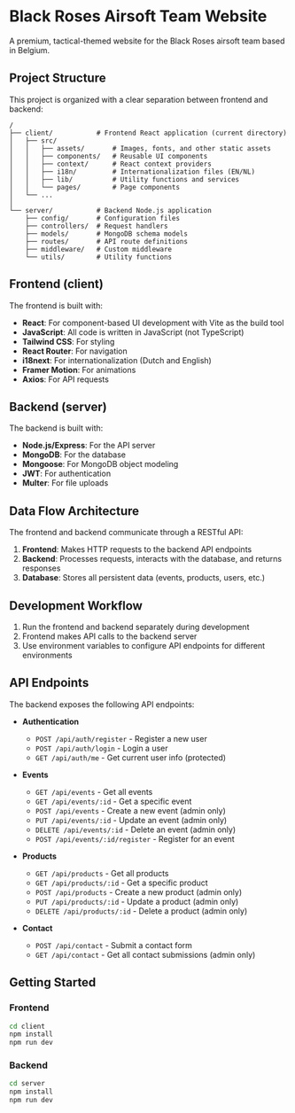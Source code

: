 # Black Roses Airsoft Team Website

A premium, tactical-themed website for the Black Roses airsoft team based in Belgium.

## Project Structure

This project is organized with a clear separation between frontend and backend:

```
/
├── client/           # Frontend React application (current directory)
│   ├── src/
│   │   ├── assets/       # Images, fonts, and other static assets
│   │   ├── components/   # Reusable UI components
│   │   ├── context/      # React context providers
│   │   ├── i18n/         # Internationalization files (EN/NL)
│   │   ├── lib/          # Utility functions and services
│   │   └── pages/        # Page components
│   └── ...
│
└── server/           # Backend Node.js application
    ├── config/       # Configuration files
    ├── controllers/  # Request handlers
    ├── models/       # MongoDB schema models
    ├── routes/       # API route definitions
    ├── middleware/   # Custom middleware
    └── utils/        # Utility functions
```

## Frontend (client)

The frontend is built with:

- **React**: For component-based UI development with Vite as the build tool
- **JavaScript**: All code is written in JavaScript (not TypeScript)
- **Tailwind CSS**: For styling
- **React Router**: For navigation
- **i18next**: For internationalization (Dutch and English)
- **Framer Motion**: For animations
- **Axios**: For API requests

## Backend (server)

The backend is built with:

- **Node.js/Express**: For the API server
- **MongoDB**: For the database
- **Mongoose**: For MongoDB object modeling
- **JWT**: For authentication
- **Multer**: For file uploads

## Data Flow Architecture

The frontend and backend communicate through a RESTful API:

1. **Frontend**: Makes HTTP requests to the backend API endpoints
2. **Backend**: Processes requests, interacts with the database, and returns responses
3. **Database**: Stores all persistent data (events, products, users, etc.)

## Development Workflow

1. Run the frontend and backend separately during development
2. Frontend makes API calls to the backend server
3. Use environment variables to configure API endpoints for different environments

## API Endpoints

The backend exposes the following API endpoints:

- **Authentication**
  - `POST /api/auth/register` - Register a new user
  - `POST /api/auth/login` - Login a user
  - `GET /api/auth/me` - Get current user info (protected)

- **Events**
  - `GET /api/events` - Get all events
  - `GET /api/events/:id` - Get a specific event
  - `POST /api/events` - Create a new event (admin only)
  - `PUT /api/events/:id` - Update an event (admin only)
  - `DELETE /api/events/:id` - Delete an event (admin only)
  - `POST /api/events/:id/register` - Register for an event

- **Products**
  - `GET /api/products` - Get all products
  - `GET /api/products/:id` - Get a specific product
  - `POST /api/products` - Create a new product (admin only)
  - `PUT /api/products/:id` - Update a product (admin only)
  - `DELETE /api/products/:id` - Delete a product (admin only)

- **Contact**
  - `POST /api/contact` - Submit a contact form
  - `GET /api/contact` - Get all contact submissions (admin only)

## Getting Started

### Frontend

```bash
cd client
npm install
npm run dev
```

### Backend

```bash
cd server
npm install
npm run dev
```

